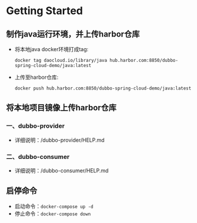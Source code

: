 # Getting Started

## 制作java运行环境，并上传harbor仓库 

- 将本地java docker环境打成tag:

    ```docker tag daocloud.io/library/java hub.harbor.com:8850/dubbo-spring-cloud-demo/java:latest ```

- 上传至harbor仓库:

    ```docker push hub.harbor.com:8850/dubbo-spring-cloud-demo/java:latest```

## 将本地项目镜像上传harbor仓库

### 一、dubbo-provider

- 详细说明：/dubbo-provider/HELP.md
  
### 二、dubbo-consumer

- 详细说明：/dubbo-consumer/HELP.md

## 启停命令

- 启动命令：```docker-compose up -d```
- 停止命令：```docker-compose down```


